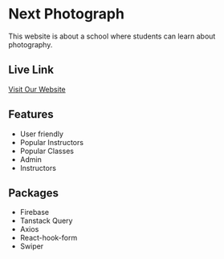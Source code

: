 # Next Photograph

This website is about a school where students can learn about photography.

## Live Link

[Visit Our Website]( https://photograph-535b1.web.app/)


## Features

- User friendly
- Popular Instructors
- Popular Classes
- Admin 
- Instructors


## Packages

- Firebase
- Tanstack Query
- Axios 
- React-hook-form
- Swiper
